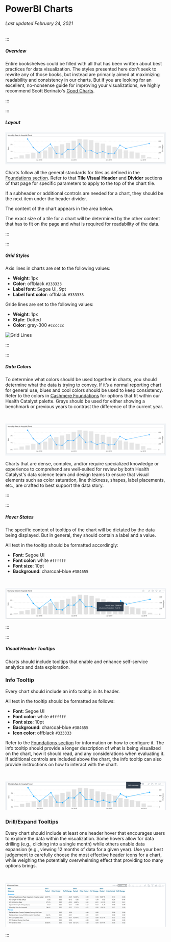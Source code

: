 # PowerBI Charts

###### Last updated February 24, 2021

:::

##### Overview

Entire bookshelves could be filled with all that has been written about best practices for data visualization. The styles presented here don't seek to rewrite any of those books, but instead are primarily aimed at maximizing readability and consistency in our charts. But if you are looking for an excellent, no-nonsense guide for improving your visualizations, we highly recommend Scott Berinato's [Good Charts](http://a.co/9uDIcKr).

:::

:::

##### Layout

![Chart Example](./assets/analytics/powerbi/pbi-chart-colors.png "Chart Example")

Charts follow all the general standards for tiles as defined in the [Foundations section](/analytics/powerbi-foundations).
Refer to that **Tile Visual Header** and **Divider** sections of that page for specific parameters to apply to the top of the chart tile.

If a subheader or additional controls are needed for a chart, they should be the next item under the header divider.

The content of the chart appears in the area below.

The exact size of a tile for a chart will be determined by the other content that has to fit on the page and what is required for readability of the data.

:::

:::

##### Grid Styles

<article>

Axis lines in charts are set to the following values:
- **Weight**: 1px
- **Color**: offblack `#333333`
- **Label font**: Segoe UI, 9pt
- **Label font color**: offblack `#333333`

Gride lines are set to the following values:
- **Weight**: 1px
- **Style**: Dotted
- **Color**: gray-300 `#cccccc`

</article>

![Grid Lines](./assets/analytics/powerbi/pbi-subheader.png "Grid Lines")

:::

:::

##### Data Colors

To determine what colors should be used together in charts, you should determine what the data is trying to convey. If it’s a normal reporting chart for general use, blues and cool colors should be used to keep consistency. Refer to the colors in [Cashmere Foundations](/foundations/color) for options that fit within our Health Catalyst palette. Grays should be used for either showing a benchmark or previous years to contrast the difference of the current year.

<div style="text-align:center"><br>

![data colors](/assets/analytics/powerbi/pbi-chart-colors.png "Power BI Chart")

</div>

Charts that are dense, complex, and/or require specialized knowledge or experience to comprehend are well-suited for review by both Health Catalyst's data science team and design teams to ensure that visual elements such as color saturation, line thickness, shapes, label placements, etc., are crafted to best support the data story. 

:::

:::

##### Hover States

The specific content of tooltips of the chart will be dictated by the data being displayed.
But in general, they should contain a label and a value.

<article>

All text in the tooltip should be formatted accordingly:
- **Font**: Segoe UI
- **Font color**: white `#ffffff`
- **Font size**: 10pt
- **Background**: charcoal-blue `#384655`

</article>

<div style="text-align:center"><br>

![Chart Tooltips](./assets/analytics/powerbi/pbi-tooltip.png "Chart Tooltips")
</div>

:::

:::

##### Visual Header Tooltips

Charts should include tooltips that enable and enhance self-service analytics and data exploration. 

### Info Tooltip

Every chart should include an info tooltip in its header. 

<article>

All text in the tooltip should be formatted as follows:
- **Font**: Segoe UI
- **Font color**: white `#ffffff`
- **Font size**: 10pt
- **Background**: charcoal-blue `#384655`
- **Icon color**: offblack `#333333`

</article>

Refer to the [Foundations section](/analytics/powerbi-foundations) for information on how to configure it.
The info tooltip should provide a longer description of what is being visualized on the chart, how it should read, and any considerations when evaluating it.
If additional controls are included above the chart, the info tooltip can also provide instructions on how to interact with the chart.

<div style="text-align:center"><br>

![Info Tooltips](./assets/analytics/powerbi/pbi-info.png "Info Tooltips")
</div>

### Drill/Expand Tooltips

Every chart should include at least one header hover that encourages users to explore the data within the visualization. Some hovers allow for data drilling (e.g., clicking into a single month) while others enable data expansion (e.g., viewing 12 months of data for a given year). Use your best judgement to carefully choose the most effective header icons for a chart, while weighing the potentially overwhelming effect that providing too many options brings. 

<div style="text-align:center"><br>

![Drill Tooltips](./assets/analytics/powerbi/pbi-drilldown-on.png "Drill Tooltips")
</div>

:::
